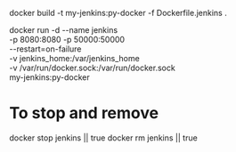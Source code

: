 docker build -t my-jenkins:py-docker -f Dockerfile.jenkins .

docker run -d --name jenkins \
  -p 8080:8080 -p 50000:50000 \
  --restart=on-failure \
  -v jenkins_home:/var/jenkins_home \
  -v /var/run/docker.sock:/var/run/docker.sock \
  my-jenkins:py-docker



# To stop and remove 
docker stop jenkins || true
docker rm jenkins || true
